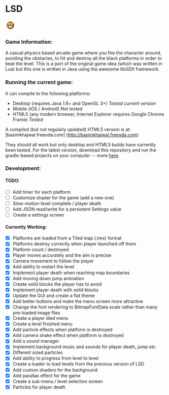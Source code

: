 # LSD

![](./android/assets/images/icon.png)

### Game Information:
A casual physics based arcade game where you fire the character around, avoiding the obstacles, to hit and destroy all the black platforms in order to beat the level.  This is a port of the original game idea (which was written in Lua) but this one is written in Java using the awesome libGDX framework. 

### Running the current game:
It can compile to the following platforms:
- Desktop (requires Java 1.6+ and OpenGL 3+) *Tested current version*
- Mobile (iOS / Android) *Not tested*
- HTML5 (any modern browser, Internet Explorer requires Google Chrome Frame) *Tested*

A compiled (but not regularly updated) HTML5 version is at: [basimkhajwal.freeoda.com] (http://basimkhajwal.freeoda.com)

They should all work but only desktop and HTML5 builds have currently been tested. For the latest version, download this repository and run the gradle-based projects on your computer -- more [here](https://github.com/libgdx/libgdx/wiki/Gradle-on-the-Commandline).

### Development:

#### TODO:
- [ ] Add timer for each platform
- [ ] Customize shader for the game (add a new one)
- [ ] Slow-motion level complete / player death
- [ ] Add JSON read/write for a persistent Settings value
- [ ] Create a settings screen

#### Currently Working:
- [x] Platforms are loaded from a Tiled map (.tmx) format
- [x] Platforms destroy correctly when player launched off them
- [x] Platform count / destroyed
- [x] Player moves accurately and the aim is precise
- [x] Camera movement to follow the player
- [x] Add ability to restart the level
- [x] Implement player death when reaching map boundaries
- [x] Add moving down jump animation
- [x] Create solid blocks the player has to avoid
- [x] Implement player death with solid blocks
- [x] Update the GUI and create a flat theme
- [x] Add better buttons and make the menu screen more attractive
- [x] Change the font rendering to BitmapFontData scale rather than many pre-loaded image files
- [x] Create a player died menu
- [x] Create a level finished menu
- [x] Add particle effects when platform is destroyed
- [x] Add camera shake effect when platform is destroyed
- [x] Add a sound manager
- [x] Implement background music and sounds for player death, jump etc.
- [x] Different sized particles
- [x] Add ability to progress from level to level
- [x] Create a loader to load levels from the previous version of LSD
- [x] Add custom shaders for the background
- [x] Add parallax effect for the game
- [x] Create a sub-menu / level selection screen
- [x] Particles for player death